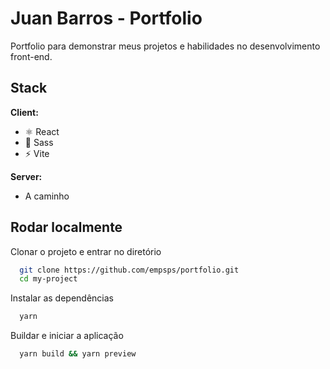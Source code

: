 
# Juan Barros - Portfolio

Portfolio para demonstrar meus projetos e habilidades no desenvolvimento front-end.

## Stack
**Client:**
- ⚛️ React
- 🌠 Sass
- ⚡ Vite

**Server:**
- A caminho


## Rodar localmente

Clonar o projeto e entrar no diretório

```bash
  git clone https://github.com/empsps/portfolio.git
  cd my-project
```

Instalar as dependências

```bash
  yarn
```

Buildar e iniciar a aplicação

```bash
  yarn build && yarn preview
```

